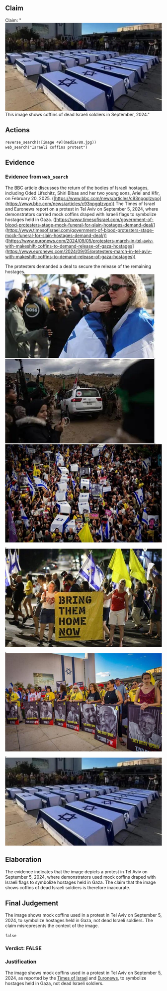 ## Claim
Claim: "![image 49](media/80.jpg) This image shows coffins of dead Israeli soldiers in September, 2024."

## Actions
```
reverse_search(![image 49](media/80.jpg))
web_search("Israeli coffins protest")
```

## Evidence
### Evidence from `web_search`
The BBC article discusses the return of the bodies of Israeli hostages, including Oded Lifschitz, Shiri Bibas and her two young sons, Ariel and Kfir, on February 20, 2025. ([https://www.bbc.com/news/articles/c93npgqlzvpo](https://www.bbc.com/news/articles/c93npgqlzvpo)) The Times of Israel and Euronews report on a protest in Tel Aviv on September 5, 2024, where demonstrators carried mock coffins draped with Israeli flags to symbolize hostages held in Gaza. ([https://www.timesofisrael.com/government-of-blood-protesters-stage-mock-funeral-for-slain-hostages-demand-deal/](https://www.timesofisrael.com/government-of-blood-protesters-stage-mock-funeral-for-slain-hostages-demand-deal/)) ([https://www.euronews.com/2024/09/05/protesters-march-in-tel-aviv-with-makeshift-coffins-to-demand-release-of-gaza-hostages](https://www.euronews.com/2024/09/05/protesters-march-in-tel-aviv-with-makeshift-coffins-to-demand-release-of-gaza-hostages))

The protesters demanded a deal to secure the release of the remaining hostages. ![image 4533](media/2025-08-23_01-04-1755911055-466872.jpg), ![image 4535](media/2025-08-23_01-04-1755911055-848473.jpg), ![image 4537](media/2025-08-23_01-04-1755911061-234441.jpg), ![image 4538](media/2025-08-23_01-04-1755911062-238270.jpg), ![image 4539](media/2025-08-23_01-04-1755911063-664037.jpg), ![image 49](media/80.jpg)


## Elaboration
The evidence indicates that the image depicts a protest in Tel Aviv on September 5, 2024, where demonstrators used mock coffins draped with Israeli flags to symbolize hostages held in Gaza. The claim that the image shows coffins of dead Israeli soldiers is therefore inaccurate.


## Final Judgement
The image shows mock coffins used in a protest in Tel Aviv on September 5, 2024, to symbolize hostages held in Gaza, not dead Israeli soldiers. The claim misrepresents the context of the image.

`false`

### Verdict: FALSE

### Justification
The image shows mock coffins used in a protest in Tel Aviv on September 5, 2024, as reported by the [Times of Israel](https://www.timesofisrael.com/government-of-blood-protesters-stage-mock-funeral-for-slain-hostages-demand-deal/) and [Euronews](https://www.euronews.com/2024/09/05/protesters-march-in-tel-aviv-with-makeshift-coffins-to-demand-release-of-gaza-hostages), to symbolize hostages held in Gaza, not dead Israeli soldiers.
